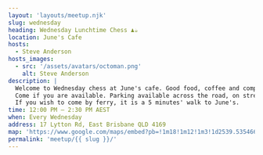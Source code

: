 ```yaml
---
layout: 'layouts/meetup.njk'
slug: wednesday
heading: Wednesday Lunchtime Chess ♟️☕
location: June's Cafe
hosts:
  - Steve Anderson
hosts_images:
  - src: '/assets/avatars/octoman.png'
    alt: Steve Anderson
description: |
  Welcome to Wednesday chess at June's cafe. Good food, coffee and company. We usually expect 6 or more participants. <br />
  Come if you are available. Parking available across the road, on street or at the Mowbray Park ferry. <br />
  If you wish to come by ferry, it is a 5 minutes' walk to June's.
time: 12:00 PM – 2:30 PM AEST
when: Every Wednesday
address: 17 Lytton Rd, East Brisbane QLD 4169
map: 'https://www.google.com/maps/embed?pb=!1m18!1m12!1m3!1d2539.535466078338!2d153.03946657392018!3d-27.479245017110163!2m3!1f0!2f0!3f0!3m2!1i1024!2i768!4f13.1!3m3!1m2!1s0x6b915a3cc2570135%3A0x3cefb5665b76b498!2s17%20Lytton%20Rd%2C%20East%20Brisbane%20QLD%204169%2C%20Australia!5e1!3m2!1sen!2sin!4v1759689227202!5m2!1sen!2sin'
permalink: 'meetup/{{ slug }}/'
---
```

